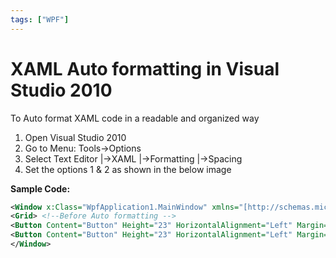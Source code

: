```yaml
---
tags: ["WPF"]
---
```

# XAML Auto formatting in Visual Studio 2010

To Auto format XAML code in a readable and organized way

1. Open Visual Studio 2010
2. Go to Menu: Tools->Options
3. Select Text Editor |->XAML |->Formatting |->Spacing
4. Set the options 1 & 2 as shown in the below image


**Sample Code:**

```xml 
<Window x:Class="WpfApplication1.MainWindow" xmlns="[http://schemas.microsoft.com/winfx/2006/xaml/presentation"](http://schemas.microsoft.com/winfx/2006/xaml/presentation&quot); xmlns:x="[http://schemas.microsoft.com/winfx/2006/xaml"](http://schemas.microsoft.com/winfx/2006/xaml&quot); Title="MainWindow" Height="350" Width="525"> 
<Grid> <!--Before Auto formatting --> 
<Button Content="Button" Height="23" HorizontalAlignment="Left" Margin="66,52,0,0" Name="button1" VerticalAlignment="Top" Width="75" /> <!--After Auto formatting --> 
<Button Content="Button" Height="23" HorizontalAlignment="Left" Margin="248,68,0,0" Name="button2" VerticalAlignment="Top" Width="75" /> </Grid> 
</Window> 
```
